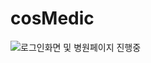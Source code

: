 # cosMedic


![로그인화면 및 병원페이지 진행중](https://user-images.githubusercontent.com/59919620/76703844-0f318100-6718-11ea-93b8-cf303980f4ca.jpg)

